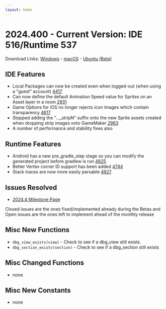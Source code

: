 ```yaml
---
layout: home
---
```

# 2024.400 - Current Version: IDE 516/Runtime 537

Download Links: [Windows](https://gms.yoyogames.com/GameMaker-Installer-2024.400.0.516.exe) - [macOS](https://gms.yoyogames.com/GameMaker-2024.400.0.516.pkg) -  [Ubuntu (Beta)](https://gms.yoyogames.com/GameMaker-Beta-2024.400.0.516.deb)


## IDE Features
- Local Packages can now be created even when logged-out (when using a "guest" account) [4417](https://github.com/YoYoGames/GameMaker-Bugs/issues/4417)
- Can now define the default Animation Speed value for Sprites on an Asset layer in a room [2931](https://github.com/YoYoGames/GameMaker-Bugs/issues/2831)
- Game Options for iOS no longer rejects icon images which contain transparency [4617](https://github.com/YoYoGames/GameMaker-Bugs/issues/4617)
- Stopped adding the "..._stripN" suffix onto the new Sprite assets created when dropping strip images onto GameMaker [2963](https://github.com/YoYoGames/GameMaker-Bugs/issues/2963)
- A number of performance and stability fixes also

## Runtime Features
- Android has a new pre_gradle_step stage so you can modify the generated project before gradlew is run [4825](https://github.com/YoYoGames/GameMaker-Bugs/issues/4825)
- Better Vertex corner ID support has been added [4744](https://github.com/YoYoGames/GameMaker-Bugs/issues/4744)
- Stack traces are now more easily parsable [4927](https://github.com/YoYoGames/GameMaker-Bugs/issues/4927)

## Issues Resolved
- [2024.4 Milestone Page ](https://github.com/YoYoGames/GameMaker-Bugs/milestone/10?closed=1)

Closed issues are the ones fixed/implemented already during the Betas and Open issues are the ones left to implement ahead of the monthly release

## Misc New Functions

- `dbg_view_exists(view)` - Check to see if a dbg_view still exists.
- `dbg_section_exists(section)` - Check to see if a dbg_section still exists


## Misc Changed Functions
- none

## Misc New Constants
- none

